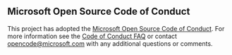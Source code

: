 ## Microsoft Open Source Code of Conduct
This project has adopted the [Microsoft Open Source Code of Conduct](https://opensource.microsoft.com/codeofconduct/?WT.mc_id=academic-0000-lazzeri).
For more information see the [Code of Conduct FAQ](https://opensource.microsoft.com/codeofconduct/faq/?WT.mc_id=academic-0000-lazzeri) or contact [opencode@microsoft.com](mailto:opencode@microsoft.com) with any additional questions or comments.